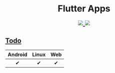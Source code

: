 <h1 align="center">
    Flutter Apps
    <p style="margin-top:10px;" >
        <a href="./LICENSE">
            <img src="https://img.shields.io/github/license/albinpk/flutter-apps" />
        </a>
        <a href="https://conventionalcommits.org">
            <img src="https://img.shields.io/badge/Conventional%20Commits-1.0.0-%23FE5196?logo=conventionalcommits&logoColor=white" />
        </a>
    </p>
</h1>

## [Todo](./000-todo#readme)

| Android | Linux | Web |
| :-----: | :---: | :-: |
|    ✔    |   ✔   |  ✔  |
